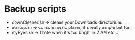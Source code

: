 # Backup scripts
- downCleaner.sh -> cleans your Downloads directorium.
- startup.sh -> console music player, it's really simple but fun
- myEyes.sh -> I hate when it's too bright in 2 AM etc... 

